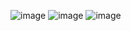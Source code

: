 ![image](https://github.com/user-attachments/assets/085bb6f9-79f2-4790-85c0-1a2eeefa7a9c)
![image](https://github.com/user-attachments/assets/2bb58358-e7ce-4f72-994d-a39d0ada9a70)
![image](https://github.com/user-attachments/assets/46760069-a449-4d02-b384-5a234ab45aac)

